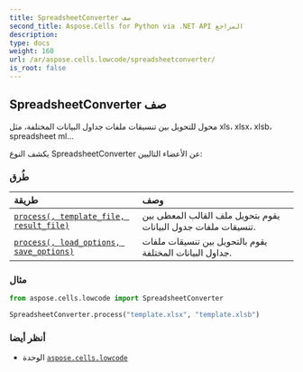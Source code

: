 ```yaml
---
title: SpreadsheetConverter صف
second_title: Aspose.Cells for Python via .NET API المراجع
description:
type: docs
weight: 160
url: /ar/aspose.cells.lowcode/spreadsheetconverter/
is_root: false
---
```

##  SpreadsheetConverter صف
محول للتحويل بين تنسيقات ملفات جداول البيانات المختلفة، مثل xls، xlsx، xlsb، spreadsheet ml...



يكشف النوع SpreadsheetConverter عن الأعضاء التاليين:

###  طُرق
| طريقة| وصف|
| :- | :- |
| [`process(, template_file, result_file)`](/cells/python-net/ar/aspose.cells.lowcode/spreadsheetconverter/process/#str-str) | يقوم بتحويل ملف القالب المعطى بين تنسيقات ملفات جدول البيانات.|
| [`process(, load_options, save_options)`](/cells/python-net/ar/aspose.cells.lowcode/spreadsheetconverter/process/#aspose.cells.lowcode.lowcodeloadoptions-aspose.cells.lowcode.lowcodesaveoptions) | يقوم بالتحويل بين تنسيقات ملفات جداول البيانات المختلفة.|



###  مثال

```python
from aspose.cells.lowcode import SpreadsheetConverter

SpreadsheetConverter.process("template.xlsx", "template.xlsb")

```

###  أنظر أيضا
* الوحدة [`aspose.cells.lowcode`](..)
